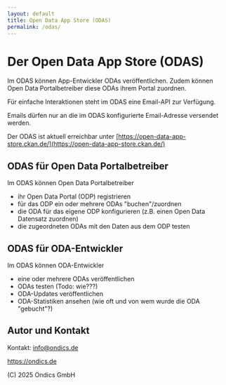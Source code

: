 ```yaml
---
layout: default
title: Open Data App Store (ODAS)
permalink: /odas/
---
```


# Der Open Data App Store (ODAS)

Im ODAS können App-Entwickler ODAs veröffentlichen.
Zudem können Open Data Portalbetreiber diese ODAs ihrem Portal zuordnen.

Für einfache Interaktionen steht im ODAS eine Email-API zur Verfügung.

Emails dürfen nur an die im ODAS konfigurierte Email-Adresse versendet werden.

Der ODAS ist aktuell erreichbar unter [https://open-data-app-store.ckan.de/](https://open-data-app-store.ckan.de/)

## ODAS für Open Data Portalbetreiber

Im ODAS können Open Data Portalbetreiber

- ihr Open Data Portal (ODP) registrieren
- für das ODP ein oder mehrere ODAs "buchen"/zuordnen
- die ODA für das eigene ODP konfigurieren (z.B. einen Open Data Datensatz zuordnen)
- die zugeordneten ODAs mit den Daten aus dem ODP testen

## ODAS für ODA-Entwickler

Im ODAS können ODA-Entwickler

- eine oder mehrere ODAs veröffentlichen
- ODAs testen (Todo: wie???)
- ODA-Updates veröffentlichen
- ODA-Statistiken ansehen (wie oft und von wem wurde die ODA "gebucht"?)

## Autor und Kontakt

Kontakt: info@ondics.de

https://ondics.de

(C) 2025 Ondics GmbH
